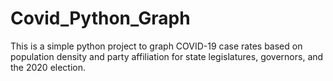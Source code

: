 # Covid_Python_Graph
This is a simple python project to graph COVID-19 case rates based on population density and party affiliation for 
state legislatures, governors, and the 2020 election.